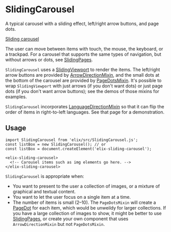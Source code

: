 # SlidingCarousel

A typical carousel with a sliding effect, left/right arrow buttons, and page dots.

[Sliding carousel](/demos/slidingCarousel.html)

The user can move between items with touch, the mouse, the keyboard, or a trackpad. For a carousel that supports the same types of navigation, but without arrows or dots, see [SlidingPages](SlidingPages).

`SlidingCarousel` uses a [SlidingViewport](SlidingViewport) to render the items. The left/right arrow buttons are provided by [ArrowDirectionMixin](ArrowDirectionMixin), and the small dots at the bottom of the carousel are provided by [PageDotsMixin](PageDotsMixin). It's possible to wrap `SlidingViewport` with just arrows (if you don't want dots) or just page dots (if you don't want arrow buttons); see the demos of those mixins for examples.

`SlidingCarousel` incorporates [LanguageDirectionMixin](LanguageDirectionMixin) so that it can flip the order of items in right-to-left languages. See that page for a demonstration.


## Usage

    import SlidingCarousel from 'elix/src/SlidingCarousel.js';
    const listBox = new SlidingCarousel(); // or
    const listBox = document.createElement('elix-sliding-carousel');

    <elix-sliding-carousel>
      <!-- Carousel items such as img elements go here. -->
    </elix-sliding-carousel>

`SlidingCarousel` is appropriate when:
* You want to present to the user a collection of images, or a mixture of graphical and textual content.
* You want to let the user focus on a single item at a time.
* The number of items is small (2–10). The `PageDotsMixin` will create a [PageDot](PageDot) for each item, which would be unweildy for larger collections. If you have a large collection of images to show, it might be better to use [SlidingPages](SlidingPages), or create your own component that uses `ArrowDirectionMixin` but not `PageDotsMixin`.
